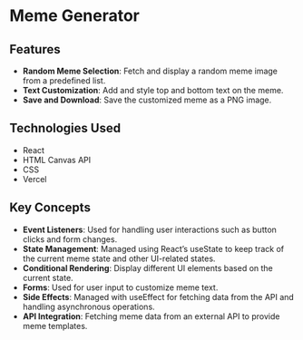 # Meme Generator

## Features
- **Random Meme Selection**: Fetch and display a random meme image from a predefined list.
- **Text Customization**: Add and style top and bottom text on the meme.
- **Save and Download**: Save the customized meme as a PNG image. 

## Technologies Used
- React
- HTML Canvas API
- CSS
- Vercel

## Key Concepts
- **Event Listeners**: Used for handling user interactions such as button clicks and form changes.
- **State Management**: Managed using React’s useState to keep track of the current meme state and other UI-related states.
- **Conditional Rendering**: Display different UI elements based on the current state.
- **Forms**: Used for user input to customize meme text.
- **Side Effects**: Managed with useEffect for fetching data from the API and handling asynchronous operations.
- **API Integration**: Fetching meme data from an external API to provide meme templates.


